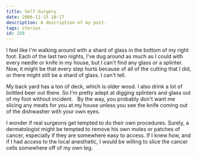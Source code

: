 ```yaml
---
title: Self-Surgery
date: 2006-11-15 10:17
description: A description of my post.
tags: stories
id: 258
---
```

I feel like I'm walking around with a shard of glass in the bottom of my right foot.  Each of the last two nights, I've dug around as much as I could with every needle or knife in my house, but I can't find any glass or a splinter.  Now, it might be that every step hurts because of all of the cutting that I did, or there might still be a shard of glass.  I can't tell.

My back yard has a ton of deck, which is older wood.  I also drink a lot of bottled beer out there.  So I'm pretty adept at digging splinters and glass out of my foot without incident.
<span class="spanEndPreview">&nbsp;</span>
By the way, you probably don't want me slicing any meats for you at my house unless you see the knife coming out of the dishwasher with your own eyes.

I wonder if real surgeons get tempted to do their own procedures.  Surely, a dermatologist might be tempted to remove his own moles or patches of cancer, especially if they are somewhere easy to access.  If I knew how, and if I had access to the local anesthetic, I would be willing to slice the cancer cells somewhere off of my own leg.